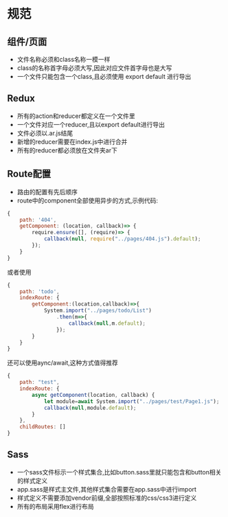# 规范

## 组件/页面
* 文件名称必须和class名称一模一样
* class的名称首字母必须大写,因此对应文件首字母也是大写
* 一个文件只能包含一个class,且必须使用 export default 进行导出

## Redux
* 所有的action和reducer都定义在一个文件里
* 一个文件对应一个reducer,且以export default进行导出
* 文件必须以.ar.js结尾
* 新增的reducer需要在index.js中进行合并
* 所有的reducer都必须放在文件夹ar下

## Route配置
* 路由的配置有先后顺序
* route中的component全部使用异步的方式,示例代码:
```javascript
{
	path: '404',
	getComponent: (location, callback)=> {
		require.ensure([], (require)=> {
			callback(null, require("../pages/404.js").default);
		});
    }
}
```
或者使用
```javascript
{
	path: 'todo',
	indexRoute: {
		getComponent:(location,callback)=>{
			System.import("../pages/todo/List")
				.then(m=>{
					callback(null,m.default);
				});
		}
	}
}
```
还可以使用aync/await,这种方式值得推荐
```javascript
{
	path: "test",
	indexRoute: {
		async getComponent(location, callback) {
			let module=await System.import("../pages/test/Page1.js");
			callback(null,module.default);
		}
	},
	childRoutes: []
}
```

## Sass
* 一个sass文件标示一个样式集合,比如button.sass里就只能包含和button相关的样式定义
* app.sass是样式主文件,其他样式集合需要在app.sass中进行import
* 样式定义不需要添加vendor前缀,全部按照标准的css/css3进行定义
* 所有的布局采用flex进行布局